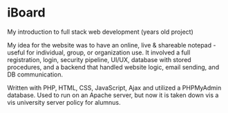 # iBoard
My introduction to full stack web development (years old project)

My idea for the website was to have an online, live & shareable notepad - useful for individual, group, or organization use. It involved a full registration, login, security pipeline, UI/UX, database with stored procedures, and a backend that handled website logic, email sending, and DB communication.

Written with PHP, HTML, CSS, JavaScript, Ajax and utilized a PHPMyAdmin database. Used to run on an Apache server, but now it is taken down vis a vis university server policy for alumnus.
